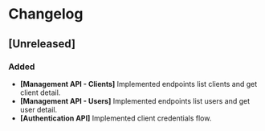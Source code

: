 # Changelog

## [Unreleased]

### Added

- **[Management API - Clients]** Implemented endpoints list clients and get
  client detail.
- **[Management API - Users]** Implemented endpoints list users and get user
  detail.
- **[Authentication API]** Implemented client credentials flow.
